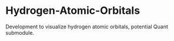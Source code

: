 # Hydrogen-Atomic-Orbitals
Development to visualize hydrogen atomic orbitals, potential Quant submodule.
